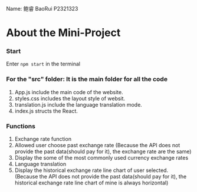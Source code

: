 Name: 鲍睿 BaoRui P2321323

# About the Mini-Project

### Start
Enter `npm start` in the terminal


### For the "src" folder: It is the main folder for all the code
1. App.js include the main code of the website.
2. styles.css includes the layout style of websit.
3. translation.js include the language translation mode.
4. index.js structs the React.

### Functions
1. Exchange rate function
2. Allowed user choose past exchange rate
(Because the API does not provide the past data(should pay for it), the exchange rate are the same)
1. Display the some of the most commonly used currency exchange rates
2. Language translation
3. Display the historical exchange rate line chart of user selected.
(Because the API does not provide the past data(should pay for it), the historical exchange rate line chart of mine is always horizontal)

